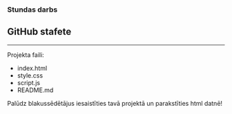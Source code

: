 ### Stundas darbs
## GitHub stafete

---

Projekta faili:
- index.html
- style.css
- script.js
- README.md

Palūdz blakussēdētājus iesaistīties tavā projektā un parakstīties html datnē!